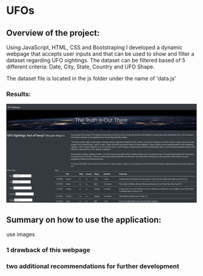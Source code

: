 # UFOs
## Overview of the project:
Using JavaScript, HTML, CSS and Bootstraping I developed a dynamic webpage that accepts user inputs and that can be used to show and filter a dataset regarding UFO sightings. The dataset can be filtered based of 5 different criteria: Date, City, State, Country and UFO Shape. 

The dataset file is located in the js folder under the name of 'data.js'

### Results:
![](/static/images/results.jpg)


## Summary on how to use the application:
 use images 
 
### 1 drawback of this webpage
### two additional recommendations for further development
